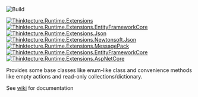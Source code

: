 ![Build](https://github.com/PawelGerr/Thinktecture.Runtime.Extensions/workflows/CI/badge.svg?branch=master)


[![Thinktecture.Runtime.Extensions](https://img.shields.io/nuget/vpre/Thinktecture.Runtime.Extensions.svg?maxAge=60&label=Thinktecture.Runtime.Extensions)](https://www.nuget.org/packages/Thinktecture.Runtime.Extensions/)  
[![Thinktecture.Runtime.Extensions.EntityFrameworkCore](https://img.shields.io/nuget/vpre/Thinktecture.Runtime.Extensions.EntityFrameworkCore.svg?maxAge=60&label=Thinktecture.Runtime.Extensions.EntityFrameworkCore)](https://www.nuget.org/packages/Thinktecture.Runtime.Extensions.EntityFrameworkCore/)  
[![Thinktecture.Runtime.Extensions.Json](https://img.shields.io/nuget/vpre/Thinktecture.Runtime.Extensions.Json.svg?maxAge=60&label=Thinktecture.Runtime.Extensions.Json)](https://www.nuget.org/packages/Thinktecture.Runtime.Extensions.Newtonsoft.Json/)  
[![Thinktecture.Runtime.Extensions.Newtonsoft.Json](https://img.shields.io/nuget/vpre/Thinktecture.Runtime.Extensions.Newtonsoft.Json.svg?maxAge=60&label=Thinktecture.Runtime.Extensions.Newtonsoft.Json)](https://www.nuget.org/packages/Thinktecture.Runtime.Extensions.Newtonsoft.Json/)  
[![Thinktecture.Runtime.Extensions.MessagePack](https://img.shields.io/nuget/vpre/Thinktecture.Runtime.Extensions.MessagePack.svg?maxAge=60&label=Thinktecture.Runtime.Extensions.MessagePack)](https://www.nuget.org/packages/Thinktecture.Runtime.Extensions.MessagePack.Json/)  
[![Thinktecture.Runtime.Extensions.EntityFrameworkCore](https://img.shields.io/nuget/vpre/Thinktecture.Runtime.Extensions.EntityFrameworkCore.svg?maxAge=60&label=Thinktecture.Runtime.Extensions.EntityFrameworkCore)](https://www.nuget.org/packages/Thinktecture.Runtime.Extensions.EntityFrameworkCore/)  
[![Thinktecture.Runtime.Extensions.AspNetCore](https://img.shields.io/nuget/vpre/Thinktecture.Runtime.Extensions.AspNetCore.svg?maxAge=60&label=Thinktecture.Runtime.Extensions.AspNetCore)](https://www.nuget.org/packages/Thinktecture.Runtime.Extensions.AspNetCore/)  

Provides some base classes like enum-like class and convenience methods like empty actions and read-only collections/dictionary.

See [wiki](https://github.com/PawelGerr/Thinktecture.Runtime.Extensions/wiki) for documentation

